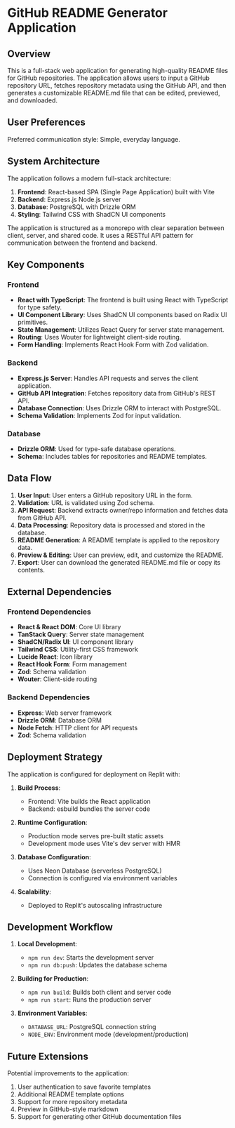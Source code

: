 # GitHub README Generator Application

## Overview

This is a full-stack web application for generating high-quality README files for GitHub repositories. The application allows users to input a GitHub repository URL, fetches repository metadata using the GitHub API, and then generates a customizable README.md file that can be edited, previewed, and downloaded.

## User Preferences

Preferred communication style: Simple, everyday language.

## System Architecture

The application follows a modern full-stack architecture:

1. **Frontend**: React-based SPA (Single Page Application) built with Vite
2. **Backend**: Express.js Node.js server
3. **Database**: PostgreSQL with Drizzle ORM
4. **Styling**: Tailwind CSS with ShadCN UI components

The application is structured as a monorepo with clear separation between client, server, and shared code. It uses a RESTful API pattern for communication between the frontend and backend.

## Key Components

### Frontend

- **React with TypeScript**: The frontend is built using React with TypeScript for type safety.
- **UI Component Library**: Uses ShadCN UI components based on Radix UI primitives.
- **State Management**: Utilizes React Query for server state management.
- **Routing**: Uses Wouter for lightweight client-side routing.
- **Form Handling**: Implements React Hook Form with Zod validation.

### Backend

- **Express.js Server**: Handles API requests and serves the client application.
- **GitHub API Integration**: Fetches repository data from GitHub's REST API.
- **Database Connection**: Uses Drizzle ORM to interact with PostgreSQL.
- **Schema Validation**: Implements Zod for input validation.

### Database

- **Drizzle ORM**: Used for type-safe database operations.
- **Schema**: Includes tables for repositories and README templates.

## Data Flow

1. **User Input**: User enters a GitHub repository URL in the form.
2. **Validation**: URL is validated using Zod schema.
3. **API Request**: Backend extracts owner/repo information and fetches data from GitHub API.
4. **Data Processing**: Repository data is processed and stored in the database.
5. **README Generation**: A README template is applied to the repository data.
6. **Preview & Editing**: User can preview, edit, and customize the README.
7. **Export**: User can download the generated README.md file or copy its contents.

## External Dependencies

### Frontend Dependencies

- **React & React DOM**: Core UI library
- **TanStack Query**: Server state management 
- **ShadCN/Radix UI**: UI component library
- **Tailwind CSS**: Utility-first CSS framework
- **Lucide React**: Icon library
- **React Hook Form**: Form management
- **Zod**: Schema validation
- **Wouter**: Client-side routing

### Backend Dependencies

- **Express**: Web server framework
- **Drizzle ORM**: Database ORM
- **Node Fetch**: HTTP client for API requests
- **Zod**: Schema validation

## Deployment Strategy

The application is configured for deployment on Replit with:

1. **Build Process**: 
   - Frontend: Vite builds the React application
   - Backend: esbuild bundles the server code

2. **Runtime Configuration**:
   - Production mode serves pre-built static assets
   - Development mode uses Vite's dev server with HMR

3. **Database Configuration**:
   - Uses Neon Database (serverless PostgreSQL)
   - Connection is configured via environment variables

4. **Scalability**:
   - Deployed to Replit's autoscaling infrastructure

## Development Workflow

1. **Local Development**:
   - `npm run dev`: Starts the development server
   - `npm run db:push`: Updates the database schema

2. **Building for Production**:
   - `npm run build`: Builds both client and server code
   - `npm run start`: Runs the production server

3. **Environment Variables**:
   - `DATABASE_URL`: PostgreSQL connection string
   - `NODE_ENV`: Environment mode (development/production)

## Future Extensions

Potential improvements to the application:

1. User authentication to save favorite templates
2. Additional README template options
3. Support for more repository metadata
4. Preview in GitHub-style markdown
5. Support for generating other GitHub documentation files